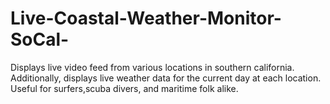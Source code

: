 # Live-Coastal-Weather-Monitor-SoCal-
Displays live video feed from various locations in southern california. Additionally, displays live weather data for the current day at each location. Useful for surfers,scuba divers, and maritime folk alike.
